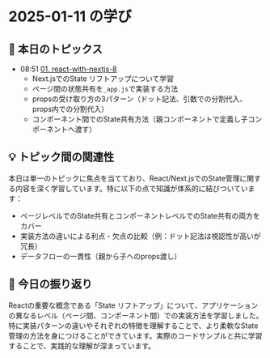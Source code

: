 # 2025-01-11 の学び

## 📝 本日のトピックス

- 08:51 [01. react-with-nextjs-8](./01-react-with-nextjs-8/)
  - Next.jsでのState リフトアップについて学習
  - ページ間の状態共有を`_app.js`で実装する方法
  - propsの受け取り方の3パターン（ドット記法、引数での分割代入、props内での分割代入）
  - コンポーネント間でのState共有方法（親コンポーネントで定義し子コンポーネントへ渡す）

## 💡 トピック間の関連性

本日は単一のトピックに焦点を当てており、React/Next.jsでのState管理に関する内容を深く学習しています。特に以下の点で知識が体系的に結びついています：

- ページレベルでのState共有とコンポーネントレベルでのState共有の両方をカバー
- 実装方法の違いによる利点・欠点の比較（例：ドット記法は視認性が高いが冗長）
- データフローの一貫性（親から子へのprops渡し）

## 📌 今日の振り返り

Reactの重要な概念である「State リフトアップ」について、アプリケーションの異なるレベル（ページ間、コンポーネント間）での実装方法を学習しました。特に実装パターンの違いやそれぞれの特徴を理解することで、より柔軟なState管理の方法を身につけることができています。実際のコードサンプルと共に学習することで、実践的な理解が深まっています。
